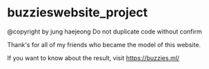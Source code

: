 # buzzieswebsite_project

@copyright by jung haejeong
Do not duplicate code without confirm

Thank's for all of my friends who became the model of this website.
 
If you want to know about the result, visit https://buzzies.ml/
